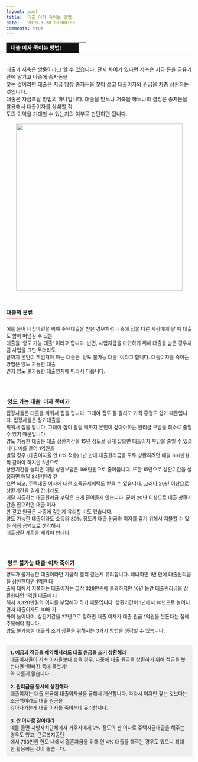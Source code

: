 ```yaml
---
layout: post
title:  대출 이자 죽이는 방법!
date:   2019-3-30 00:00:00
comments: true
---
```






<span style="font-size: 10pt;"><div><table width="99%" bgcolor="#ffffff" cellspacing="1" cellpadding="2"><tbody><tr><td width="180" bgcolor="#141313" style-="border-bottom:#141313 1px solid; border-left:#141313 1px solid; border-top:#141313 1px solid; &#13;&#10;border-right:#141313 1px solid"><span style="color: rgb(0, 0, 0); font-family: 맑은 고딕, dotum, verdana; font-size: 11pt;"><strong><span syle="font-size:11pt"><font color="#fffff0">&nbsp;대출 이자 죽이는 방법!</font></span></strong></span></td><td style="border-width: 0px 0px 1px; border-style: solid; border-color: rgb(255, 255, 255) rgb(255, 255, 255) rgb(20, 19, 19);"><span style="font-size: 11pt;"><font color="#000000">&nbsp;</font></span></td></tr></tbody></table><br>대출과 저축은 쌍둥이라고 할 수 있습니다. 단지 차이가 있다면 저축은 지금 돈을 금융기관에 맡기고 나중에 종자돈을<br> 찾는 것이라면 대출은 지금 당장 종자돈을 찾아 쓰고 대출이자와 원금을 차츰 상환하는 것입니다. <br>대출은 자금조달 방법의 하나입니다. 대출을 받느냐 저축을 하느냐의 결정은 종자돈을 활용해서 대출이자를 상쇄할 정<br> 도의 이익을 기대할 수 있는지의 여부로 판단하면 됩니다.<br><br><p style="margin: 0px;"><div class="imageblock center" style="text-align: center; clear: both;"><span data-url="https://t1.daumcdn.net/cfile/tistory/1555A73B4FA8D2C225?download" data-lightbox="lightbox"><img width="450" height="300" style="height: auto; cursor: pointer; max-width: 100%;" alt="" src="https://t1.daumcdn.net/cfile/tistory/1555A73B4FA8D2C225" filename="cfile25.uf@1555A73B4FA8D2C22571A8.jpg" filemime=""></span></div><p></p><br><br><h3 style="font: bold 11pt/normal 맑은 고딕, Dotum, Sans-serif; margin: 0px; padding: 0px 0px 5px; border-bottom-color: rgb(255, 0, 0); border-bottom-width: 2px; border-bottom-style: solid; float: left; font-size-adjust: none; font-stretch: normal;">대출의 분류</h3></div><p></p></span><p></p><span style="font-size: 10pt;"><p>﻿<br><br>예를 들어 내집마련을 위해 주택대출을 받은 경우처럼 나중에 집을 다른 사람에게 팔 때 대출도 함께 떠넘길 수 있는 <br> 대출을 '양도 가능 대출' 이라고 합니다. 반면, 사업자금을 마련하기 위해 대출을 받은 경우처럼 사업을 그만 두더라도 <br> 끝까지 본인이 책임져야 하는 대출은 '양도 불가능 대출' 이라고 합니다. 대출이자를 죽이는 방법은 양도 가능한 대출<br> 인지 양도 불가능한 대출인지에 따라서 다릅니다.<br><br><br><br></p><h3 style="font: bold 11pt/normal 맑은 고딕, Dotum, Sans-serif; margin: 0px; padding: 0px 0px 5px; border-bottom-color: rgb(255, 0, 0); border-bottom-width: 2px; border-bottom-style: solid; float: left; font-size-adjust: none; font-stretch: normal;">'양도 가능 대출' 이자 죽이기</h3><p></p><span style="font-size: 10pt;"><p>﻿<br><br>집장사들은 대출을 끼워서 집을 팝니다. 그래야 집도 잘 팔리고 가격 흥정도 쉽기 때문입니다. 집장사들은 장기대출을<br> 끼워서 집을 팝니다. 그래야 집이 팔릴 때까지 본인이 갚아야하는 원리금 부담을 최소로 줄일 수 있기 때문입니다.<br>양도 가능한 대출은 대출 상환기간을 15년 정도로 길게 잡으면 대출이자 부담을 줄일 수 있습니다. 예를 들어 1억원을<br> 빌릴 경우 (대출이자율 연 6% 적용) 1년 만에 대출원리금을 모두 상환하려면 매달 861만원씩 갚아야 하지만 5년으로<br> 상환기간을 늘리면 매달 상환부담은 198만원으로 줄어듭니다. 또한 15년으로 상환기간을 설정하면 매달 84만원씩 갚<br> 으면 되고, 주택대출 이자에 대한 소득공제혜택도 받을 수 있습니다. 그러나 20년 이상으로 상환기간을 길게 잡더라도<br> 매달 지출하는 대출원리금 부담은 크게 줄어들지 않습니다. 굳이 20년 이상으로 대출 상환기간을 잡으려면 대출 이자<br> 만 갚고 원금은 나중에 갚는게 유리할 수도 있습니다. <br>양도 가능한 대출이라도&nbsp;소득의 30% 정도가 대출 원금과 이자를 갚기 위해서 지불할 수 있는 적정 금액으로 생각해서<br> 대출상환 계획을 세워야 합니다.<br><br><br><br></p><h3 style="font: bold 11pt/normal 맑은 고딕, Dotum, Sans-serif; margin: 0px; padding: 0px 0px 5px; border-bottom-color: rgb(255, 0, 0); border-bottom-width: 2px; border-bottom-style: solid; float: left; font-size-adjust: none; font-stretch: normal;">'양도 불가능 대출' 이자 죽이기</h3><p></p><span style="font-size: 10pt;"><p>﻿<br><br>양도가 불가능한 대출이라면 가급적 빨리 갚는게 유리합니다. 왜냐하면 1년 만에 대출원리금을 상환한다면 1억원 대<br> 출에 대해서 지불하는 대출이자는 고작 328만원에 불과하지만 10년 동안 대출원리금을 상환한다면 1억원 대출에 대<br> 해서 3,320만원의 이자를 부담해야 하기 때문입니다. 상환기간이 1년에서 10년으로 늘어나면서 대출이자도 10배 가<br> 까이 늘어나며, 상환기간을 27년으로 정하면 대출 이자가 대출 원금 1억원을 웃돈다는 점에 주목해야 합니다.<br>양도 불가능한 대출의 조기 상환을 위해서는 3가지 방법을 생각할 수 있습니다.<br><br></p><div class="txc-textbox" style="padding: 10px; border: 1px solid rgb(238, 238, 238); border-image: none; background-color: rgb(238, 238, 238);"><strong>1. 예금과 적금을 해약해서라도 대출 원금을 조기 상환해라<br></strong>대출이자율이 저축 이자율보다 높을 경우, 나중에 대출 원금을 상환하기 위해 적금을 붓는다면 '밑빠진 독에 물붓기'<br>와 다를게 없습니다.<br><br><strong>2. 원리금을 동시에 상환해라<br></strong>대출이자는 대출 원금에 대출이자율을 곱해서 계산합니다. 따라서 이자만 갚는 것보다는 조금씩이라도 대출 원금을<br> 갚아나가는게 대출 이자를 죽이는데 유리합니다.<br><br><strong>3. 싼 이자로 갈아타라<br></strong>예를 들면 지방자치단체에서 거주자에게 2% 정도의 싼 이자로 주택자금대출을 해주는 경우도 있고, 근로복지공단<br> 에서 750만원 한도 내에서 결혼자금을 위해 연 4% 대출을 해주는 경우도 있으니 최대한 활용하는 것이 좋습니다.<br></div></span></span><p></p></span>